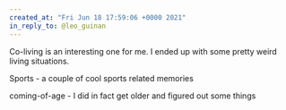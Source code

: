 ```yaml
---
created_at: "Fri Jun 18 17:59:06 +0000 2021"
in_reply_to: @leo_guinan
---
```


Co-living is an interesting one for me. I ended up with some pretty weird living situations.

Sports - a couple of cool sports related memories

coming-of-age - I did in fact get older and figured out some things